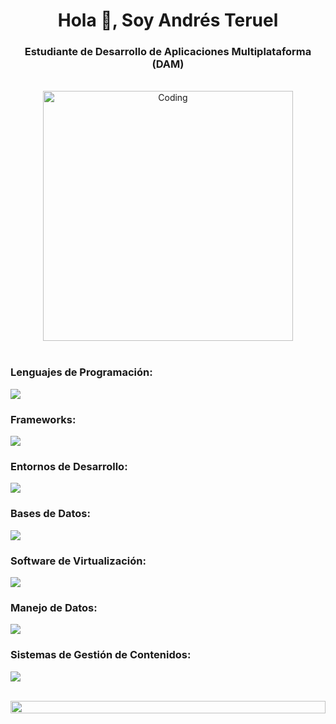 <h1 align="center">Hola 👋, Soy Andrés Teruel</h1>
<h3 align="center">Estudiante de Desarrollo de Aplicaciones Multiplataforma (DAM)</h3>

<br>

<!-- Imagen centrada -->
<div style="text-align: center;">
  <img alt="Coding" width="400" src="https://user-images.githubusercontent.com/74038190/229223263-cf2e4b07-2615-4f87-9c38-e37600f8381a.gif">
</div>

<br>

<h3 align="left">Lenguajes de Programación:</h3>
<p align="left">
  <img src="https://skillicons.dev/icons?i=java,js,kotlin,html,css,py,sqlite" />
</p>

<h3 align="left">Frameworks:</h3>
<p align="left">
  <img src="https://skillicons.dev/icons?i=ionic,spring" />
</p>

<h3 align="left">Entornos de Desarrollo:</h3>
<p align="left">
  <img src="https://skillicons.dev/icons?i=oracle,visualstudio,eclipse,postman,androidstudio,netbeans,unity" />
</p>

<h3 align="left">Bases de Datos:</h3>
<p align="left">
  <img src="https://skillicons.dev/icons?i=mysql,mongodb" />
</p>

<h3 align="left">Software de Virtualización:</h3>
<p align="left">
  <img src="https://skillicons.dev/icons?i=virtualbox" />
</p>

<h3 align="left">Manejo de Datos:</h3>
<p align="left">
  <img src="https://skillicons.dev/icons?i=xml" />
</p>

<h3 align="left">Sistemas de Gestión de Contenidos:</h3>
<p align="left">
  <img src="https://skillicons.dev/icons?i=wordpress" />
</p>

<br/>

<img src="https://i.imgur.com/dBaSKWF.gif" height="20" width="100%">

